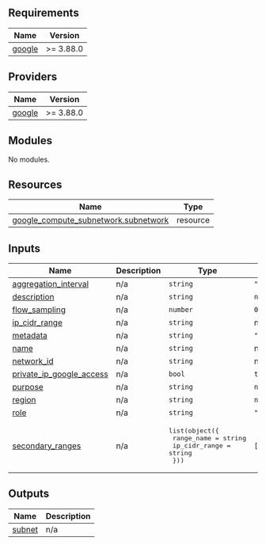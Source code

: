 <!-- BEGIN_TF_DOCS -->
## Requirements

| Name | Version |
|------|---------|
| <a name="requirement_google"></a> [google](#requirement\_google) | >= 3.88.0 |

## Providers

| Name | Version |
|------|---------|
| <a name="provider_google"></a> [google](#provider\_google) | >= 3.88.0 |

## Modules

No modules.

## Resources

| Name | Type |
|------|------|
| [google_compute_subnetwork.subnetwork](https://registry.terraform.io/providers/hashicorp/google/latest/docs/resources/compute_subnetwork) | resource |

## Inputs

| Name | Description | Type | Default | Required |
|------|-------------|------|---------|:--------:|
| <a name="input_aggregation_interval"></a> [aggregation\_interval](#input\_aggregation\_interval) | n/a | `string` | `"INTERVAL_5_SEC"` | no |
| <a name="input_description"></a> [description](#input\_description) | n/a | `string` | `null` | no |
| <a name="input_flow_sampling"></a> [flow\_sampling](#input\_flow\_sampling) | n/a | `number` | `0.5` | no |
| <a name="input_ip_cidr_range"></a> [ip\_cidr\_range](#input\_ip\_cidr\_range) | n/a | `string` | n/a | yes |
| <a name="input_metadata"></a> [metadata](#input\_metadata) | n/a | `string` | `"INCLUDE_ALL_METADATA"` | no |
| <a name="input_name"></a> [name](#input\_name) | n/a | `string` | n/a | yes |
| <a name="input_network_id"></a> [network\_id](#input\_network\_id) | n/a | `string` | n/a | yes |
| <a name="input_private_ip_google_access"></a> [private\_ip\_google\_access](#input\_private\_ip\_google\_access) | n/a | `bool` | `true` | no |
| <a name="input_purpose"></a> [purpose](#input\_purpose) | n/a | `string` | `null` | no |
| <a name="input_region"></a> [region](#input\_region) | n/a | `string` | `null` | no |
| <a name="input_role"></a> [role](#input\_role) | n/a | `string` | `"ACTIVE"` | no |
| <a name="input_secondary_ranges"></a> [secondary\_ranges](#input\_secondary\_ranges) | n/a | <pre>list(object({<br>        range_name = string<br>        ip_cidr_range = string<br>    }))</pre> | `[]` | no |

## Outputs

| Name | Description |
|------|-------------|
| <a name="output_subnet"></a> [subnet](#output\_subnet) | n/a |
<!-- END_TF_DOCS -->